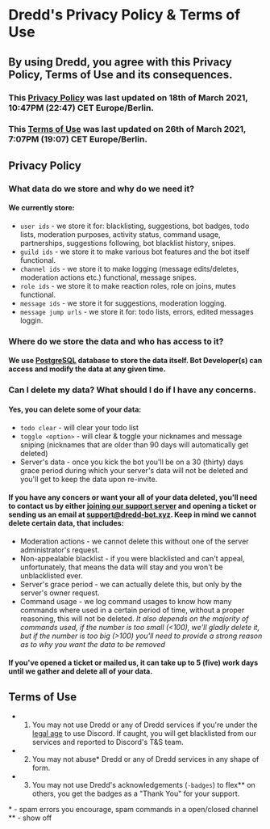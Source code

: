 # Dredd's Privacy Policy & Terms of Use

## By using Dredd, you agree with this Privacy Policy, Terms of Use and its consequences.
### This [Privacy Policy](#privacy-policy) was last updated on 18th of March 2021, 10:47PM (22:47) CET Europe/Berlin.
### This [Terms of Use](#terms-of-use) was last updated on 26th of March 2021, 7:07PM (19:07) CET Europe/Berlin.


## Privacy Policy
### What data do we store and why do we need it?

#### We currently store: 
- `user ids` - we store it for: blacklisting, suggestions, bot badges, todo lists, moderation purposes, activity status, command usage, partnerships, suggestions following, bot blacklist history, snipes.
- `guild ids` - we store it to make various bot features and the bot itself functional.
- `channel ids` - we store it to make logging (message edits/deletes, moderation actions etc.) functional, message snipes.
- `role ids` - we store it to make reaction roles, role on joins, mutes functional.
-  `message ids` - we store it for suggestions, moderation logging.
-  `message jump urls` - we store it for: todo lists, errors, edited messages loggin.

### Where do we store the data and who has access to it?

#### We use [PostgreSQL](https://www.postgresql.org/about/policies/privacy/) database to store the data itself. Bot Developer(s) can access and modify the data at any given time. 

### Can I delete my data? What should I do if I have any concerns.

#### Yes, you can delete some of your data: 
- `todo clear` - will clear your todo list
- `toggle <option>` - will clear & toggle your nicknames and message sniping (nicknames that are older than 90 days will automatically get deleted)
- Server's data - once you kick the bot you'll be on a 30 (thirty) days grace period during which your server's data will not be deleted and you'll get to keep the data upon re-invite.
#### If you have any concers or want your **all** of your data deleted, you'll need to contact us by either [joining our support server](https://dredd-bot.xyz/support) and opening a ticket or sending us an email at support@dredd-bot.xyz. Keep in mind we cannot delete certain data, that includes:
- Moderation actions - we cannot delete this without one of the server administrator's request.
- Non-appealable blacklist - if you were blacklisted and can't appeal, unfortunately, that means the data will stay and you won't be unblacklisted ever.
- Server's grace period - we can actually delete this, but only by the server's owner request.
- Command usage - we log command usages to know how many commands where used in a certain period of time, without a proper reasoning, this will not be deleted. *It also depends on the majority of commands used, if the number is too small (<100), we'll gladly delete it, but if the number is too big (>100) you'll need to provide a strong reason as to why you want the data to be removed*
#### If you've opened a ticket or mailed us, it can take up to 5 (five) work days until we gather and delete all of your data.

## Terms of Use
- 1) You may not use Dredd or any of Dredd services if you're under the [legal age](https://support.discord.com/hc/en-us/articles/360040724612-Why-is-Discord-asking-for-my-birthday-) to use Discord. If caught, you will get blacklisted from our services and reported to Discord's T&S team.
- 2) You may not abuse* Dredd or any of Dredd services in any shape of form.
- 3) You may not use Dredd's acknowledgements (`-badges`) to flex** on others, you get the badges as a "Thank You" for your support.

\* - spam errors you encourage, spam commands in a open/closed channel  
\** - show off
